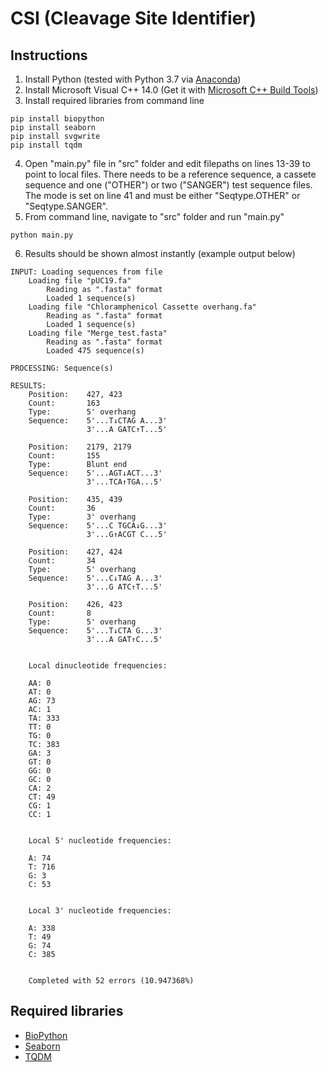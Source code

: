 # CSI (Cleavage Site Identifier)

## Instructions
1. Install Python (tested with Python 3.7 via [Anaconda](https://www.anaconda.com/))
2. Install Microsoft Visual C++ 14.0 (Get it with [Microsoft C++ Build Tools](https://visualstudio.microsoft.com/visual-cpp-build-tools/))
3. Install required libraries from command line
```
pip install biopython
pip install seaborn
pip install svgwrite
pip install tqdm
```
4. Open "main.[]()py" file in "src" folder and edit filepaths on lines 13-39 to point to local files.  There needs to be a reference sequence, a cassete sequence and one ("OTHER") or two ("SANGER") test sequence files.  The mode is set on line 41 and must be either "Seqtype.OTHER" or "Seqtype.SANGER".
5. From command line, navigate to "src" folder and run "main.[]()py"
```
python main.py
```
6. Results should be shown almost instantly (example output below)
```
INPUT: Loading sequences from file
    Loading file "pUC19.fa"
        Reading as ".fasta" format
        Loaded 1 sequence(s)
    Loading file "Chloramphenicol Cassette overhang.fa"
        Reading as ".fasta" format
        Loaded 1 sequence(s)
    Loading file "Merge_test.fasta"
        Reading as ".fasta" format
        Loaded 475 sequence(s)

PROCESSING: Sequence(s)

RESULTS:
    Position:    427, 423
    Count:       163
    Type:        5' overhang
    Sequence:    5'...T↓CTAG A...3'
                 3'...A GATC↑T...5'

    Position:    2179, 2179
    Count:       155
    Type:        Blunt end
    Sequence:    5'...AGT↓ACT...3'
                 3'...TCA↑TGA...5'

    Position:    435, 439
    Count:       36
    Type:        3' overhang
    Sequence:    5'...C TGCA↓G...3'
                 3'...G↑ACGT C...5'

    Position:    427, 424
    Count:       34
    Type:        5' overhang
    Sequence:    5'...C↓TAG A...3'
                 3'...G ATC↑T...5'

    Position:    426, 423
    Count:       8
    Type:        5' overhang
    Sequence:    5'...T↓CTA G...3'
                 3'...A GAT↑C...5'


    Local dinucleotide frequencies:

    AA: 0
    AT: 0
    AG: 73
    AC: 1
    TA: 333
    TT: 0
    TG: 0
    TC: 383
    GA: 3
    GT: 0
    GG: 0
    GC: 0
    CA: 2
    CT: 49
    CG: 1
    CC: 1


    Local 5' nucleotide frequencies:

    A: 74
    T: 716
    G: 3
    C: 53


    Local 3' nucleotide frequencies:

    A: 338
    T: 49
    G: 74
    C: 385


    Completed with 52 errors (10.947368%)
```

## Required libraries
- [BioPython](https://biopython.org/)
- [Seaborn](https://seaborn.pydata.org/)
- [TQDM](https://github.com/tqdm/tqdm)